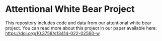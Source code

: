 # Attentional White Bear Project

This repository includes code and data from our attentional white bear project. You can read more about this project in our paper available here: https://doi.org/10.3758/s13414-022-02560-w
